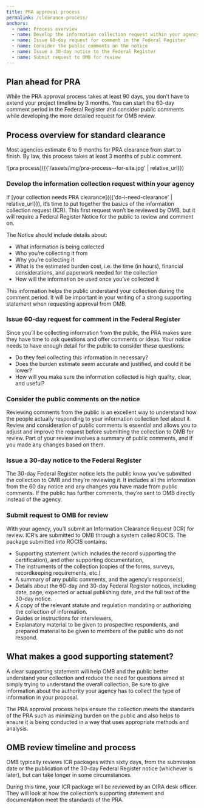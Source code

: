 ```yaml
---
title: PRA approval process
permalink: /clearance-process/
anchors:
  - name: Process overview
  - name: Develop the information collection request within your agency
  - name: Issue 60-day request for comment in the Federal Register
  - name: Consider the public comments on the notice
  - name: Issue a 30-day notice to the Federal Register
  - name: Submit request to OMB for review
---
```


## Plan ahead for PRA

While the PRA approval process takes at least 90 days, you don’t have to extend your project timeline by 3 months. You can start the 60-day comment period in the Federal Register and consider public comments while developing the more detailed request for OMB review.

## Process overview for standard clearance

Most agencies estimate 6 to 9 months for PRA clearance from start to finish. By law, this process takes at least 3 months of public comment.

![pra process]({{'/assets/img/pra-process--for-site.jpg' | relative_url}})

### Develop the information collection request within your agency

If [your collection needs PRA clearance]({{'do-i-need-clearance' | relative_url}}), it’s time to put together the basics of the information collection request (ICR). This first request won’t be reviewed by OMB, but it will require a Federal Register Notice for the public to review and comment on.

The Notice should include details about:

- What information is being collected
- Who you’re collecting it from
- Why you’re collecting it
- What is the estimated burden cost, i.e. the time (in hours), financial considerations, and paperwork needed for the collection
- How will the information be used once you’ve collected it

This information helps the public understand your collection during the comment period. It will be important in your writing of a strong supporting statement when requesting approval from OMB.

### Issue 60-day request for comment in the Federal Register

Since you’ll be collecting information from the public, the PRA makes sure they have time to ask questions and offer comments or ideas. Your notice needs to have enough detail for the public to consider these questions:

- Do they feel collecting this information in necessary?
- Does the burden estimate seem accurate and justified, and could it be lower?
- How will you make sure the information collected is high quality, clear, and useful?

### Consider the public comments on the notice

Reviewing comments from the public is an excellent way to understand how the people actually responding to your information collection feel about it. Review and consideration of public comments is essential and allows you to adjust and improve the request before submitting the collection to OMB for review. Part of your review involves a summary of public comments, and if you made any changes based on them.

### Issue a 30-day notice to the Federal Register

The 30-day Federal Register notice lets the public know you’ve submitted the collection to OMB and they’re reviewing it. It includes all the information from the 60 day notice and any changes you have made from public comments. If the public has further comments, they’re sent to OMB directly instead of the agency.

### Submit request to OMB for review

With your agency, you’ll submit an Information Clearance Request (ICR) for review. ICR’s are submitted to OMB through a system called ROCIS. The package submitted into ROCIS contains:

- Supporting statement (which includes the record supporting the certification), and other supporting documentation,
- The instruments of the collection (copies of the forms, surveys, recordkeeping requirements, etc.)
- A summary of any public comments, and the agency’s response(s),
- Details about the 60-day and 30-day Federal Register notices, including date, page, expected or actual publishing date, and the full text of the 30-day notice.
- A copy of the relevant statute and regulation mandating or authorizing the collection of information.
- Guides or instructions for interviewers,
- Explanatory material to be given to prospective respondents, and prepared material to be given to members of the public who do not respond.

## What makes a good supporting statement?

A clear supporting statement will help OMB and the public better understand your collection and reduce the need for questions aimed at simply trying to understand the overall collection, Be sure to give information about the authority your agency has to collect the type of information in your proposal.

The PRA approval process helps ensure the collection meets the standards of the PRA such as minimizing burden on the public and also helps to ensure it is being conducted in a way that uses appropriate methods and analysis.

## OMB review timeline and process

OMB typically reviews ICR packages within sixty days, from the submission date or the publication of the 30-day Federal Register notice (whichever is later), but can take longer in some circumstances.

During this time, your ICR package will be reviewed by an OIRA desk officer. They will look at how the collection’s supporting statement and documentation meet the standards of the PRA.
